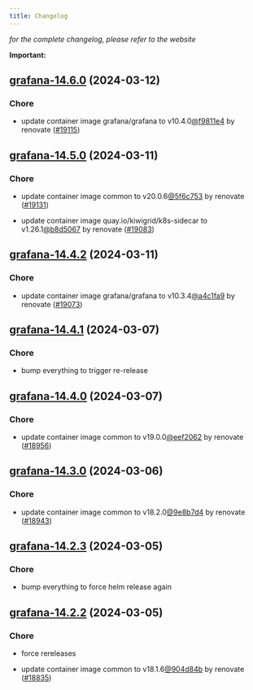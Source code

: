 ```yaml
---
title: Changelog
---
```



*for the complete changelog, please refer to the website*

**Important:**


## [grafana-14.6.0](https://github.com/truecharts/charts/compare/grafana-14.5.0...grafana-14.6.0) (2024-03-12)

### Chore



- update container image grafana/grafana to v10.4.0[@f9811e4](https://github.com/f9811e4) by renovate ([#19115](https://github.com/truecharts/charts/issues/19115))


## [grafana-14.5.0](https://github.com/truecharts/charts/compare/grafana-14.4.2...grafana-14.5.0) (2024-03-11)

### Chore



- update container image common to v20.0.6[@5f6c753](https://github.com/5f6c753) by renovate ([#19131](https://github.com/truecharts/charts/issues/19131))

- update container image quay.io/kiwigrid/k8s-sidecar to v1.26.1[@b8d5067](https://github.com/b8d5067) by renovate ([#19083](https://github.com/truecharts/charts/issues/19083))


## [grafana-14.4.2](https://github.com/truecharts/charts/compare/grafana-14.4.1...grafana-14.4.2) (2024-03-11)

### Chore



- update container image grafana/grafana to v10.3.4[@a4c1fa9](https://github.com/a4c1fa9) by renovate ([#19073](https://github.com/truecharts/charts/issues/19073))


## [grafana-14.4.1](https://github.com/truecharts/charts/compare/grafana-14.4.0...grafana-14.4.1) (2024-03-07)

### Chore



- bump everything to trigger re-release


## [grafana-14.4.0](https://github.com/truecharts/charts/compare/grafana-14.3.0...grafana-14.4.0) (2024-03-07)

### Chore



- update container image common to v19.0.0[@eef2062](https://github.com/eef2062) by renovate ([#18956](https://github.com/truecharts/charts/issues/18956))


## [grafana-14.3.0](https://github.com/truecharts/charts/compare/grafana-14.2.3...grafana-14.3.0) (2024-03-06)

### Chore



- update container image common to v18.2.0[@9e8b7d4](https://github.com/9e8b7d4) by renovate ([#18943](https://github.com/truecharts/charts/issues/18943))


## [grafana-14.2.3](https://github.com/truecharts/charts/compare/grafana-14.2.2...grafana-14.2.3) (2024-03-05)

### Chore



- bump everything to force helm release again


## [grafana-14.2.2](https://github.com/truecharts/charts/compare/grafana-14.2.0...grafana-14.2.2) (2024-03-05)

### Chore



- force rereleases

- update container image common to v18.1.6[@904d84b](https://github.com/904d84b) by renovate ([#18835](https://github.com/truecharts/charts/issues/18835))















